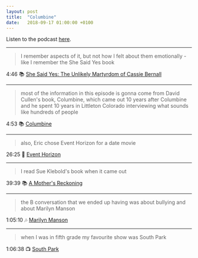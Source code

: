 ```yaml
---
layout: post
title:  "Columbine"
date:   2018-09-17 01:00:00 +0100
---
```

Listen to the podcast [here](https://podcasts.apple.com/us/podcast/columbine/id1380008439?i=1000465289928).

----

> I remember aspects of it, but not how I felt about them emotionally - like I remember the She Said Yes book

4:46 📚 [She Said Yes: The Unlikely Martyrdom of Cassie Bernall](https://en.wikipedia.org/wiki/She_Said_Yes:_The_Unlikely_Martyrdom_of_Cassie_Bernall)

----

> most of the information in this episode is gonna come from David Cullen's book, Columbine, which came out 10 years after Columbine and he spent 10 years in Littleton Colorado interviewing what sounds like hundreds of people

4:53 📚 [Columbine](https://en.wikipedia.org/wiki/Columbine_(book))

----

> also, Eric chose Event Horizon for a date movie

26:25 🎥 [Event Horizon](https://en.wikipedia.org/wiki/Event_Horizon_(film))

----

> I read Sue Klebold's book when it came out

39:39 📚 [A Mother's Reckoning](https://en.wikipedia.org/wiki/A_Mother%27s_Reckoning)

----

> the B conversation that we ended up having was about bullying and about Marilyn Manson

1:05:10 🎶 [Marilyn Manson](https://en.wikipedia.org/wiki/Marilyn_Manson)

----

> when I was in fifth grade my favourite show was South Park

1:06:38 📺 [South Park](https://en.wikipedia.org/wiki/South_Park)
